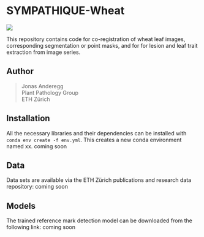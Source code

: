 # SYMPATHIQUE-Wheat

![](https://github.com/and-jonas/sympathique-wheat/tree/master/imgs/Overlay.gif)

This repository contains code for co-registration of wheat leaf images, corresponding segmentation or point masks, and for for lesion and leaf trait extraction from image series.

## Author


> Jonas Anderegg  
> Plant Pathology Group  
> ETH Zürich  

## Installation
All the necessary libraries and their dependencies can be installed with `conda env create -f env.yml`. This creates a new conda environment named xx.
coming soon

## Data
Data sets are available via the ETH Zürich publications and research data repository:
coming soon

## Models
The trained reference mark detection model can be downloaded from the following link: 
coming soon
